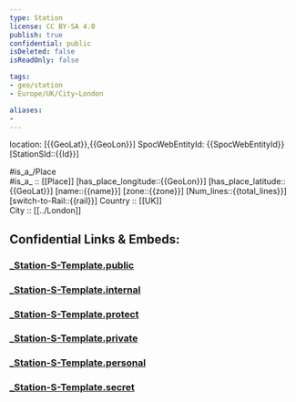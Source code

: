 ```yaml
---
type: Station
license: CC BY-SA 4.0
publish: true
confidential: public
isDeleted: false
isReadOnly: false

tags:
- geo/station
- Europe/UK/City~London

aliases:
- 
---
```

location: [{{GeoLat}},{{GeoLon}}] 
SpocWebEntityId: {{SpocWebEntityId}}
[StationSId::{{Id}}] 

#is_a_/Place  
#is_a_ :: [[Place]] 
[has_place_longitude::{{GeoLon}}] 
[has_place_latitude::{{GeoLat}}] 
[name::{{name}}] 
[zone::{{zone}}] 
[Num_lines::{{total_lines}}] 
[switch-to-Rail::{{rail}}] 
Country :: [[UK]]  
City :: [[../London]]  


## Confidential Links & Embeds: 

### [_Station-S-Template.public](/_public/\Earth\Continent\Europe\Europe~North\UK\England\Regions~England\London,Greater_Station-S-Template.public.md) 

### [_Station-S-Template.internal](/_internal/\Earth\Continent\Europe\Europe~North\UK\England\Regions~England\London,Greater_Station-S-Template.internal.md) 

### [_Station-S-Template.protect](/_protect/\Earth\Continent\Europe\Europe~North\UK\England\Regions~England\London,Greater_Station-S-Template.protect.md) 

### [_Station-S-Template.private](/_private/\Earth\Continent\Europe\Europe~North\UK\England\Regions~England\London,Greater_Station-S-Template.private.md) 

### [_Station-S-Template.personal](/_personal/\Earth\Continent\Europe\Europe~North\UK\England\Regions~England\London,Greater_Station-S-Template.personal.md) 

### [_Station-S-Template.secret](/_secret/\Earth\Continent\Europe\Europe~North\UK\England\Regions~England\London,Greater_Station-S-Template.secret.md)

